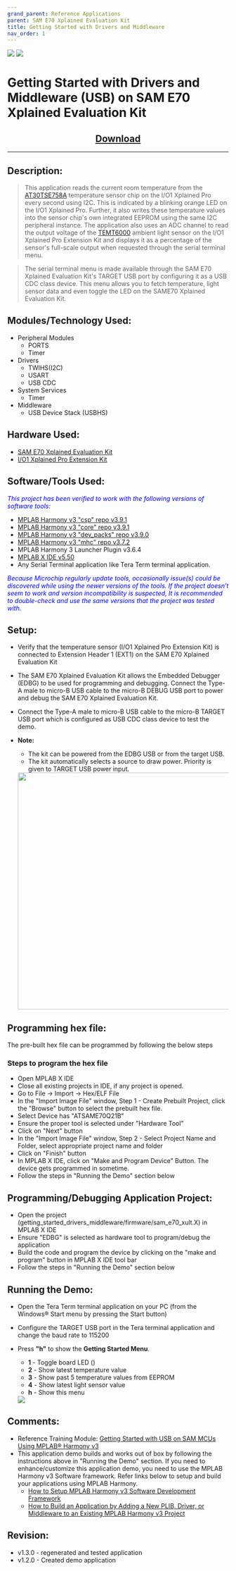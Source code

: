 ```yaml
---
grand_parent: Reference Applications
parent: SAM E70 Xplained Evaluation Kit
title: Getting Started with Drivers and Middleware
nav_order: 1
---
```

<img src = "images/microchip_logo.png">
<img src = "images/microchip_mplab_harmony_logo_small.png">

# Getting Started with Drivers and Middleware (USB) on SAM E70 Xplained Evaluation Kit
<h2 align="center"> <a href="https://github.com/MicrochipTech/MPLAB-Harmony-Reference-Apps/releases/latest/download/getting_started_drivers_middleware.zip" > Download </a> </h2>


-----
## Description:

> This application reads the current room temperature from the [AT30TSE758A](https://www.microchip.com/wwwproducts/en/AT30TSE758A) temperature sensor chip on the I/O1 Xplained Pro every second using I2C. This is indicated by a blinking orange LED on the I/O1 Xplained Pro. Further, it also writes these temperature values into the sensor chip's own integrated EEPROM using the same I2C peripheral instance. The application also uses an ADC channel to read the output voltage of the [TEMT6000](https://www.vishay.com/docs/81579/temt6000.pdf) ambient light sensor on the I/O1 Xplained Pro Extension Kit and displays it as a percentage of the sensor's full-scale output when requested through the serial terminal menu.

> The serial terminal menu is made available through the SAM E70 Xplained Evaluation Kit's TARGET USB port by configuring it as a USB CDC class device. This menu allows you to fetch temperature, light sensor data and even toggle the LED on the SAME70 Xplained Evaluation Kit.

## Modules/Technology Used:
- Peripheral Modules  
	- PORTS
	- Timer
- Drivers
	- TWIHS(I2C)
	- USART
	- USB CDC
- System Services
	- Timer
- Middleware
	- USB Device Stack (USBHS)

## Hardware Used:

- [SAM E70 Xplained Evaluation Kit](https://www.microchip.com/DevelopmentTools/ProductDetails/PartNO/ATSAME70-XPLD)
- [I/O1 Xplained Pro Extension Kit](https://www.microchip.com/Developmenttools/ProductDetails/ATIO1-XPRO)

## Software/Tools Used:
<span style="color:blue"> *This project has been verified to work with the following versions of software tools:*</span>  

- [MPLAB Harmony v3 "csp" repo v3.9.1](https://github.com/Microchip-MPLAB-Harmony/csp/releases/tag/v3.9.1)
- [MPLAB Harmony v3 "core" repo v3.9.1](https://github.com/Microchip-MPLAB-Harmony/core/releases/tag/v3.9.1)
- [MPLAB Harmony v3 "dev_packs" repo v3.9.0](https://github.com/Microchip-MPLAB-Harmony/dev_packs/releases/tag/v3.9.0)
- [MPLAB Harmony v3 "mhc" repo v3.7.2](https://github.com/Microchip-MPLAB-Harmony/mhc/releases/tag/v3.7.2)
- MPLAB Harmony 3 Launcher Plugin v3.6.4
- [MPLAB X IDE v5.50](https://www.microchip.com/mplab/mplab-x-ide)
- Any Serial Terminal application like Tera Term terminal application.

<span style="color:blue"> *Because Microchip regularly update tools, occasionally issue(s) could be discovered while using the newer versions of the tools. If the project doesn’t seem to work and version incompatibility is suspected, It is recommended to double-check and use the same versions that the project was tested with.* </span>

## Setup:
- Verify that the temperature sensor (I/O1 Xplained Pro Extension Kit) is connected to Extension Header 1 (EXT1) on the SAM E70 Xplained Evaluation Kit
- The SAM E70 Xplained Evaluation Kit allows the Embedded Debugger (EDBG) to be used for programming and debugging. Connect the Type-A male to micro-B USB cable to the
  micro-B DEBUG USB port to power and debug the SAM E70 Xplained Evaluation Kit.
- Connect the Type-A male to micro-B USB cable to the
  micro-B TARGET USB port which is configured as USB CDC class device to test the demo.
- **Note:**
    - The kit can be powered from the EDBG USB or from the target USB.
    - The kit automatically selects a source to draw power. Priority is given to TARGET USB power input.

	<img src = "images/hardware_setup.png" width="750" height="538" align="middle">

## Programming hex file:
The pre-built hex file can be programmed by following the below steps

### Steps to program the hex file
- Open MPLAB X IDE
- Close all existing projects in IDE, if any project is opened.
- Go to File -> Import -> Hex/ELF File
- In the "Import Image File" window, Step 1 - Create Prebuilt Project, click the "Browse" button to select the prebuilt hex file.
- Select Device has "ATSAME70Q21B"
- Ensure the proper tool is selected under "Hardware Tool"
- Click on "Next" button
- In the "Import Image File" window, Step 2 - Select Project Name and Folder, select appropriate project name and folder
- Click on "Finish" button
- In MPLAB X IDE, click on "Make and Program Device" Button. The device gets programmed in sometime.
- Follow the steps in "Running the Demo" section below

## Programming/Debugging Application Project:
- Open the project (getting_started_drivers_middleware/firmware/sam_e70_xult.X) in MPLAB X IDE
- Ensure "EDBG" is selected as hardware tool to program/debug the application
- Build the code and program the device by clicking on the "make and program" button in MPLAB X IDE tool bar
- Follow the steps in "Running the Demo" section below

## Running the Demo:
- Open the Tera Term terminal application on your PC (from the Windows® Start menu by pressing the Start button)
- Configure the TARGET USB port in the Tera terminal application and change the baud rate to 115200
- Press **"h"** to show the **Getting Started Menu**.
    - **1** - Toggle board LED ()
    - **2** - Show latest temperature value
    - **3** - Show past 5 temperature values from EEPROM
    - **4** - Show latest light sensor value
    - **h** - Show this menu

    <img src = "images/result1.png" >



## Comments:
- Reference Training Module: [Getting Started with USB on SAM MCUs Using MPLAB® Harmony v3](https://microchipdeveloper.com/harmony3:usb-getting-started-training-module)
- This application demo builds and works out of box by following the instructions above in "Running the Demo" section. If you need to enhance/customize this application demo, you need to use the MPLAB Harmony v3 Software framework. Refer links below to setup and build your applications using MPLAB Harmony.
	- [How to Setup MPLAB Harmony v3 Software Development Framework](https://www.microchip.com/mymicrochip/filehandler.aspx?ddocname=en1000821)
	- [How to Build an Application by Adding a New PLIB, Driver, or Middleware to an Existing MPLAB Harmony v3 Project](http://ww1.microchip.com/downloads/en/DeviceDoc/How_to_Build_Application_Adding_PLIB_%20Driver_or_Middleware%20_to_MPLAB_Harmony_v3Project_DS90003253A.pdf)  


## Revision:
- v1.3.0 - regenerated and tested application
- v1.2.0 - Created demo application
